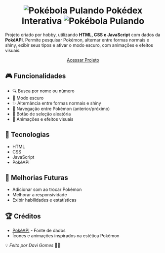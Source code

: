 # <h1 align="center"> ![Pokébola Pulando](https://i.gifer.com/4xjS.gif) Pokédex Interativa ![Pokébola Pulando](https://i.gifer.com/4xjS.gif)</h1>

Projeto criado por hobby, utilizando **HTML, CSS e JavaScript** com dados da **PokéAPI**. Permite pesquisar Pokémon, alternar entre formas normais e shiny, exibir seus tipos e ativar o modo escuro, com animações e efeitos visuais. <br>

<p align="center"><a href="https://dav1gomes.github.io/Galeria-Pokemon/" target="_blank">Acessar Projeto</a></p>

## 🎮 Funcionalidades
- 🔍 Busca por nome ou número
- 🌙 Modo escuro
- ✨ Alternância entre formas normais e shiny
- 🔄 Navegação entre Pokémon (anterior/próximo)
- 🎲 Botão de seleção aleatória
- 🎨 Animações e efeitos visuais

## 🚀 Tecnologias
- HTML
- CSS
- JavaScript
- PokéAPI
  
## 📌 Melhorias Futuras
- Adicionar som ao trocar Pokémon
- Melhorar a responsividade
- Exibir habilidades e estatísticas

## 🏆 Créditos
- [PokéAPI](https://pokeapi.co/) - Fonte de dados
- Ícones e animações inspirados na estética Pokémon

💡 *Feito por Davi Gomes* 🎨🔥

